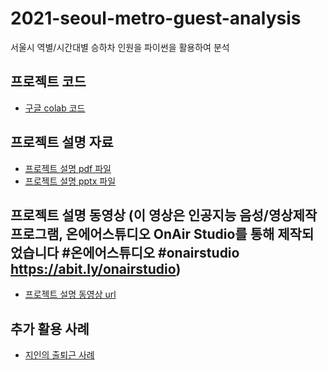 # 2021-seoul-metro-guest-analysis
서울시 역별/시간대별 승하차 인원을 파이썬을 활용하여 분석

## 프로젝트 코드
- [구글 colab 코드](https://github.com/aimclee/2021-seoul-metro-guest-analysis/blob/main/2021%EB%85%84_%EC%84%9C%EC%9A%B8%EC%8B%9C_%EC%97%AD%EB%B3%84_%EC%8A%B9%ED%95%98%EC%B0%A8%EC%9D%B8%EC%9B%90_%EB%B6%84%EC%84%9D(%EC%9D%B4%EB%AF%BC%EC%B2%A0).ipynb)

## 프로젝트 설명 자료
- [프로젝트 설명 pdf 파일](https://github.com/aimclee/2021-seoul-metro-guest-analysis/blob/main/%5Bpdf%EB%B2%84%EC%A0%84%5D%EC%9D%B4%EB%AF%BC%EC%B2%A0_%EC%84%9C%EC%9A%B8%EC%8B%9C_%EC%A7%80%ED%95%98%EC%B2%A0_%EC%8A%B9%ED%95%98%EC%B0%A8_%EC%8B%9C%EA%B0%84%EB%8C%80%EB%B3%84_%EC%9D%B8%EC%9B%90_%EB%8D%B0%EC%9D%B4%ED%84%B0%EB%B6%84%EC%84%9D_%ED%94%84%EB%A1%9C%EC%A0%9D%ED%8A%B8%20(4).pdf)
- [프로젝트 설명 pptx 파일](https://github.com/aimclee/2021-seoul-metro-guest-analysis/blob/main/%5Bpptx%EB%B2%84%EC%A0%84%5D%EC%9D%B4%EB%AF%BC%EC%B2%A0_%EC%84%9C%EC%9A%B8%EC%8B%9C_%EC%A7%80%ED%95%98%EC%B2%A0_%EC%8A%B9%ED%95%98%EC%B0%A8_%EC%8B%9C%EA%B0%84%EB%8C%80%EB%B3%84_%EC%9D%B8%EC%9B%90_%EB%8D%B0%EC%9D%B4%ED%84%B0%EB%B6%84%EC%84%9D_%ED%94%84%EB%A1%9C%EC%A0%9D%ED%8A%B8%20(4).pptx)

## 프로젝트 설명 동영상 (이 영상은 인공지능 음성/영상제작프로그램, 온에어스튜디오 OnAir Studio를 통해 제작되었습니다 #온에어스튜디오 #onairstudio https://abit.ly/onairstudio)
- [프로젝트 설명 동영상 url](https://drive.google.com/file/d/1Yak6wp3KLnr0GpGDqqXiYvlE0HhwLDe4/view?usp=sharing)

## 추가 활용 사례

- [지인의 출퇴근 사례](https://github.com/aimclee/2021-seoul-metro-guest-analysis/commit/9ffe36f255c13aa07fdbe8679a524fe9017fcf6d#comments)
